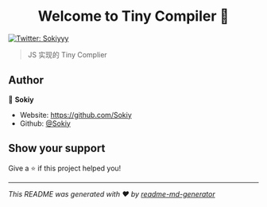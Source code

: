<h1 align="center">Welcome to Tiny Compiler 👋</h1>
<p>
  <a href="https://twitter.com/Sokiyyy" target="_blank">
    <img alt="Twitter: Sokiyyy" src="https://img.shields.io/twitter/follow/Sokiyyy.svg?style=social" />
  </a>
</p>

> JS 实现的 Tiny Complier

## Author

👤 **Sokiy**

* Website: https://github.com/Sokiy
* Github: [@Sokiy](https://sokiy.github.io/)

## Show your support

Give a ⭐️ if this project helped you!

***
_This README was generated with ❤️ by [readme-md-generator](https://github.com/kefranabg/readme-md-generator)_